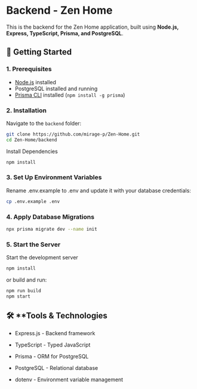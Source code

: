 # Backend - Zen Home

This is the backend for the Zen Home application, built using **Node.js, Express, TypeScript, Prisma, and PostgreSQL**.

## 🚀 **Getting Started**

### **1. Prerequisites**

- [Node.js](https://nodejs.org/en/download/) installed
- PostgreSQL installed and running
- [Prisma CLI](https://www.prisma.io/docs/getting-started/quickstart) installed (`npm install -g prisma`)

### **2. Installation**

Navigate to the `backend` folder:

```bash
git clone https://github.com/mirage-p/Zen-Home.git
cd Zen-Home/backend
```

Install Dependencies

```bash
npm install
```

### **3. Set Up Environment Variables**

Rename .env.example to .env and update it with your database credentials:

```bash
cp .env.example .env
```

### **4. Apply Database Migrations**

```bash
npx prisma migrate dev --name init
```

### **5. Start the Server**

Start the development server

```bash
npm install
```

or build and run:

```bash
npm run build
npm start
```

## 🛠 \*\*Tools & Technologies

- Express.js - Backend framework

- TypeScript - Typed JavaScript

- Prisma - ORM for PostgreSQL

- PostgreSQL - Relational database

- dotenv - Environment variable management
